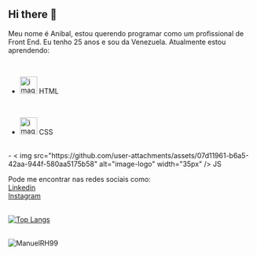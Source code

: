 ## Hi there 👋

Meu nome é Anibal, estou querendo programar como um profissional de Front End. Eu tenho 25 anos e sou da Venezuela. Atualmente estou aprendendo:

<br>  

 - <img src="https://img.icons8.com/?size=100&id=CMVEhOBzk3Zp&format=png&color=000000" alt="image-logo" width="35px" /> HTML
<br>


 - <img src="https://img.icons8.com/?size=100&id=7gdY5qNXaKC0&format=png&color=000000" alt="image-logo"  width="35px"/> CSS
<br>
 - < img src="https://github.com/user-attachments/assets/07d11961-b6a5-42aa-944f-580aa5175b58" alt="image-logo" width="35px" />  JS




Pode me encontrar nas redes sociais como:
<br>
<a href="https://www.linkedin.com/in/anibal-manuel-henriquez-b66022353/" targe="_blank">Linkedin<a/>
<br>
<a href="https://www.instagram.com/manuelrojash_/" target="_blank">Instagram<a/> 
<br>
<br>

 [![Top Langs](https://github-readme-stats.vercel.app/api/top-langs/?username=ManuelRH99)](https://github.com/anuraghazra/github-readme-stats)
 <br>
 <br>

![ManuelRH99](https://github-readme-stats.vercel.app/api?username=ManuelRH99&show_icons=true&theme=transparent)
